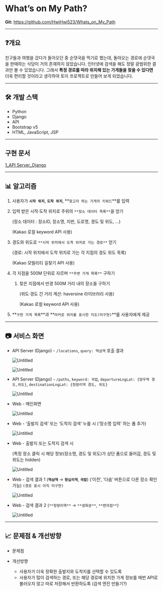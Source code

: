 # What’s on My Path?

**Git:** https://github.com/HwiHwi523/Whats_on_My_Path

---

## ❓개요

친구들과 여행을 갔다가 돌아오던 중 순댓국을 먹기로 했는데, 돌아오는 경로에 순댓국을 판매하는 식당이 거의 존재하지 않았습니다. 인터넷에 검색을 해도 정말 광범위한 결과만 볼 수 있었습니다.
그래서 **특정 경로를 따라 위치해 있는 가게들을 찾을 수 있다면** 더욱 편리할 것이라고 생각하여 토이 프로젝트로 만들어 보게 되었습니다.

---

## 🛠️ 개발 스택

- Python
- Django
- API
- Bootstrap v5
- HTML, JavaScript, JSP

---

## 구현 문서

[1_API Server_Django](https://www.notion.so/1_API-Server_Django-619389b0a8734b5fae4be4304902c66d)

---

## 📊 알고리즘

1. 사용자가 **`시작 위치`**, **`도착 위치`**, **`찾고자 하는 가게의 키워드`**를 입력

1. 입력 받은 시작·도착 위치로 주위의 `**장소 데이터 목록**`을 얻기
    
    (장소 데이터 : 장소ID, 장소명, 지번, 도로명, 경도 및 위도, …)
    
    (Kakao 로컬 keyword API 사용)
    
2. 경도와 위도로 `**시작 위치에서 도착 위치로 가는 경로**` 얻기
    
    (경로: 시작 위치에서 도착 위치로 가는 각 지점의 경도 위도 목록)
    
    (Kakao 모빌리티 길찾기 API 사용)
    
3. 각 지점을 500M 단위로 자르며 `**주변 가게 목록**` 구하기
    1. 찾은 지점에서 반경 500M 거리 내의 장소들 구하기
        
        (위도·경도 간 거리 계산: haversine 라이브러리 사용)
        
        (Kakao 로컬 keyword API 사용)
        
4. **`구한 가게 목록`**과 **`마커로 위치를 표시한 지도(미구현)`**를 사용자에게 제공

---

## 📷 서비스 화면

- API Server (Django) - `/locations`, `query: 역삼역` 호출 결과
    
    ![Untitled](Untitled.png)
    
    ![Untitled](Untitled%201.png)
    

- API Server (Django) - `/paths`, `keyword: 국밥`, `departureLngLat: {망우역 경도,위도}`, `destinationLngLat: {청량리역 경도, 위도}`
    
    ![Untitled](Untitled%202.png)
    
- Web - 메인화면
    
    ![Untitled](Untitled%203.png)
    

- Web - ‘출발지 검색’ 또는 ‘도착지 검색’ 누를 시 (’장소명 입력’ 하는 폼 추가)
    
    ![Untitled](Untitled%204.png)
    

- Web - 출발지 또는 도착지 검색 시
    
    (특정 장소 클릭 시 해당 정보(장소명, 경도 및 위도)가 상단 폼으로 들어감, 경도 및 위도는 hidden)
    
    ![Untitled](Untitled%205.png)
    

- Web - 검색 결과 1 (**`역삼역`** → **`왕십리역`**, **`국밥`**)
(’이전’, ‘다음’ 버튼으로 다른 장소 확인 가능) `(경로 표시 아직 미구현)`
    
    ![Untitled](Untitled%206.png)
    

- Web - 검색 결과 2 (`**청량리역**` → `**광화문**`, `**편의점**`)
    
    ![Untitled](Untitled%207.png)
    

---

## 📈 문제점 & 개선방향

- 문제점
    
    
- 개선방향
    - 사용자가 더욱 정확한 출발지와 도착지를 선택할 수 있도록
    - 사용자가 많이 검색하는 경로, 또는 해당 경로에 위치한 가게 정보를 매번 API로 불러오지
     않고 따로 저장해서 반환하도록 (검색 엔진 만들기?)